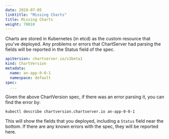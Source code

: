 ```yaml
---
date: 2019-07-05
linktitle: "Missing Charts"
title: Missing Charts
weight: 70010
---
```


Charts are stored in Kubernetes (in etcd) as the custom resource that you've deployed. Any problems or errors that ChartServer had parsing the fields will be reported in the Status field of the spec.

```yaml
apiVersion: chartserver.io/v1beta1
kind: ChartVersion
metadata:
  name: an-app-0-0-1
  namespace: default
spec:
  ...
```

Given the above ChartVersion spec, if there was an error parsing it, you can find the error by:

```shell
kubectl describe chartversion.chartserver.io an-app-0-0-1
```

This will show the fields that you deployed, including a `Status` field near the bottom. If there are any known errors with the spec, they will be reported here.
